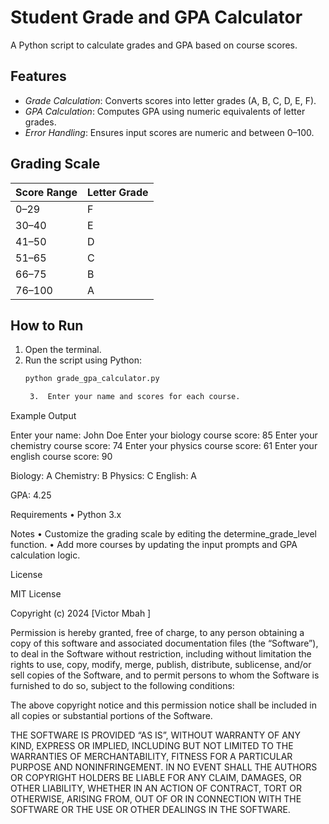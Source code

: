 # Student Grade and GPA Calculator

A Python script to calculate grades and GPA based on course scores.

## Features
- *Grade Calculation*: Converts scores into letter grades (A, B, C, D, E, F).
- *GPA Calculation*: Computes GPA using numeric equivalents of letter grades.
- *Error Handling*: Ensures input scores are numeric and between 0–100.

## Grading Scale
| Score Range | Letter Grade |
|-------------|--------------|
| 0–29        | F            |
| 30–40       | E            |
| 41–50       | D            |
| 51–65       | C            |
| 66–75       | B            |
| 76–100      | A            |

## How to Run
1. Open the terminal.
2. Run the script using Python:
   ```bash
   python grade_gpa_calculator.py

	3.	Enter your name and scores for each course.

Example Output

Enter your name: John Doe
Enter your biology course score: 85
Enter your chemistry course score: 74
Enter your physics course score: 61
Enter your english course score: 90

 Biology: A
 Chemistry: B
 Physics: C
 English: A

GPA: 4.25

Requirements
	•	Python 3.x

Notes
	•	Customize the grading scale by editing the determine_grade_level function.
	•	Add more courses by updating the input prompts and GPA calculation logic.

License

MIT License

Copyright (c) 2024 [Victor Mbah ]

Permission is hereby granted, free of charge, to any person obtaining a copy of this software and associated documentation files (the “Software”), to deal in the Software without restriction, including without limitation the rights to use, copy, modify, merge, publish, distribute, sublicense, and/or sell copies of the Software, and to permit persons to whom the Software is furnished to do so, subject to the following conditions:

The above copyright notice and this permission notice shall be included in all copies or substantial portions of the Software.

THE SOFTWARE IS PROVIDED “AS IS”, WITHOUT WARRANTY OF ANY KIND, EXPRESS OR IMPLIED, INCLUDING BUT NOT LIMITED TO THE WARRANTIES OF MERCHANTABILITY, FITNESS FOR A PARTICULAR PURPOSE AND NONINFRINGEMENT. IN NO EVENT SHALL THE AUTHORS OR COPYRIGHT HOLDERS BE LIABLE FOR ANY CLAIM, DAMAGES, OR OTHER LIABILITY, WHETHER IN AN ACTION OF CONTRACT, TORT OR OTHERWISE, ARISING FROM, OUT OF OR IN CONNECTION WITH THE SOFTWARE OR THE USE OR OTHER DEALINGS IN THE SOFTWARE.
